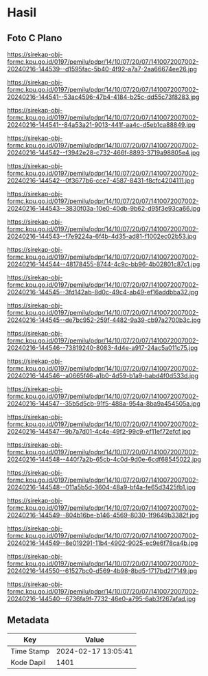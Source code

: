 # Hasil

## Foto C Plano

https://sirekap-obj-formc.kpu.go.id/0197/pemilu/pdpr/14/10/07/20/07/1410072007002-20240216-144539--d1595fac-5b40-4f92-a7a7-2aa66674ee26.jpg

https://sirekap-obj-formc.kpu.go.id/0197/pemilu/pdpr/14/10/07/20/07/1410072007002-20240216-144541--53ac4596-47b4-4184-b25c-dd55c73f8283.jpg

https://sirekap-obj-formc.kpu.go.id/0197/pemilu/pdpr/14/10/07/20/07/1410072007002-20240216-144541--84a53a21-9013-441f-aa4c-d5eb1ca88849.jpg

https://sirekap-obj-formc.kpu.go.id/0197/pemilu/pdpr/14/10/07/20/07/1410072007002-20240216-144542--f3942e28-c732-466f-8893-3719a98805e4.jpg

https://sirekap-obj-formc.kpu.go.id/0197/pemilu/pdpr/14/10/07/20/07/1410072007002-20240216-144542--0f3677b6-cce7-4587-8431-f8cfc4204111.jpg

https://sirekap-obj-formc.kpu.go.id/0197/pemilu/pdpr/14/10/07/20/07/1410072007002-20240216-144543--3830f03a-10e0-40db-9b62-d95f3e93ca66.jpg

https://sirekap-obj-formc.kpu.go.id/0197/pemilu/pdpr/14/10/07/20/07/1410072007002-20240216-144543--f7e9224a-6f4b-4d35-ad81-f1002ec02b53.jpg

https://sirekap-obj-formc.kpu.go.id/0197/pemilu/pdpr/14/10/07/20/07/1410072007002-20240216-144544--48178455-8744-4c9c-bb96-4b02801c87c1.jpg

https://sirekap-obj-formc.kpu.go.id/0197/pemilu/pdpr/14/10/07/20/07/1410072007002-20240216-144545--3fd142ab-8d0c-49c4-ab49-ef16addbba32.jpg

https://sirekap-obj-formc.kpu.go.id/0197/pemilu/pdpr/14/10/07/20/07/1410072007002-20240216-144545--de7bc952-259f-4482-9a39-cb97a2700b3c.jpg

https://sirekap-obj-formc.kpu.go.id/0197/pemilu/pdpr/14/10/07/20/07/1410072007002-20240216-144546--73819240-8083-4d4e-a917-24ac5a011c75.jpg

https://sirekap-obj-formc.kpu.go.id/0197/pemilu/pdpr/14/10/07/20/07/1410072007002-20240216-144546--a0665f46-a1b0-4d59-b1a9-babd4f0d533d.jpg

https://sirekap-obj-formc.kpu.go.id/0197/pemilu/pdpr/14/10/07/20/07/1410072007002-20240216-144547--35b5d5cb-91f5-488a-954a-8ba9a454505a.jpg

https://sirekap-obj-formc.kpu.go.id/0197/pemilu/pdpr/14/10/07/20/07/1410072007002-20240216-144547--9b7a7d01-4c4e-49f2-99c9-ef11ef72efcf.jpg

https://sirekap-obj-formc.kpu.go.id/0197/pemilu/pdpr/14/10/07/20/07/1410072007002-20240216-144548--440f7a2b-65cb-4c0d-9d0e-6cdf68545022.jpg

https://sirekap-obj-formc.kpu.go.id/0197/pemilu/pdpr/14/10/07/20/07/1410072007002-20240216-144548--011a5b5d-3604-48a9-bf4a-fe65d3425fb1.jpg

https://sirekap-obj-formc.kpu.go.id/0197/pemilu/pdpr/14/10/07/20/07/1410072007002-20240216-144549--804b16be-b146-4569-8030-1f9649b3382f.jpg

https://sirekap-obj-formc.kpu.go.id/0197/pemilu/pdpr/14/10/07/20/07/1410072007002-20240216-144549--8e019291-11b4-4902-9025-ec9e6f78ca4b.jpg

https://sirekap-obj-formc.kpu.go.id/0197/pemilu/pdpr/14/10/07/20/07/1410072007002-20240216-144550--61527bc0-d569-4b98-8bd5-1717bd2f7149.jpg

https://sirekap-obj-formc.kpu.go.id/0197/pemilu/pdpr/14/10/07/20/07/1410072007002-20240216-144540--6736fa9f-7732-46e0-a795-6ab3f267afad.jpg


## Metadata

| Key        | Value               |
| ---------- | ------------------- |
| Time Stamp | 2024-02-17 13:05:41 |
| Kode Dapil | 1401                |



